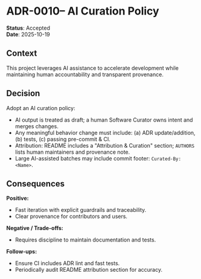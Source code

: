 # ADR-0010– AI Curation Policy

**Status**: Accepted  
**Date**: 2025-10-19

## Context

This project leverages AI assistance to accelerate development while maintaining human accountability and transparent provenance.

## Decision

Adopt an AI curation policy:
- AI output is treated as draft; a human Software Curator owns intent and merges changes.
- Any meaningful behavior change must include: (a) ADR update/addition, (b) tests, (c) passing pre-commit & CI.
- Attribution: README includes a "Attribution & Curation" section; `AUTHORS` lists human maintainers and provenance note.
- Large AI-assisted batches may include commit footer: `Curated-By: <Name>`.

## Consequences

**Positive:**
- Fast iteration with explicit guardrails and traceability.
- Clear provenance for contributors and users.

**Negative / Trade-offs:**
- Requires discipline to maintain documentation and tests.

**Follow-ups:**
- Ensure CI includes ADR lint and fast tests.
- Periodically audit README attribution section for accuracy.